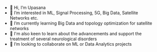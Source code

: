 - 👋 Hi, I’m Upasana
- 👀 I’m interested in ML, Signal Processing, 5G, Big Data, Satellite Networks etc.
- 🌱 I’m currently learning Big Data and topology optimization for satellite networks
- 👀 I'm also keen to learn about the advancements and support the treatment of several neurological disorders
- 💞️ I’m looking to collaborate on ML or Data Analytics projects

<!---
upasana-crypto/upasana-crypto is a ✨ special ✨ repository because its `README.md` (this file) appears on your GitHub profile.
You can click the Preview link to take a look at your changes.
--->
